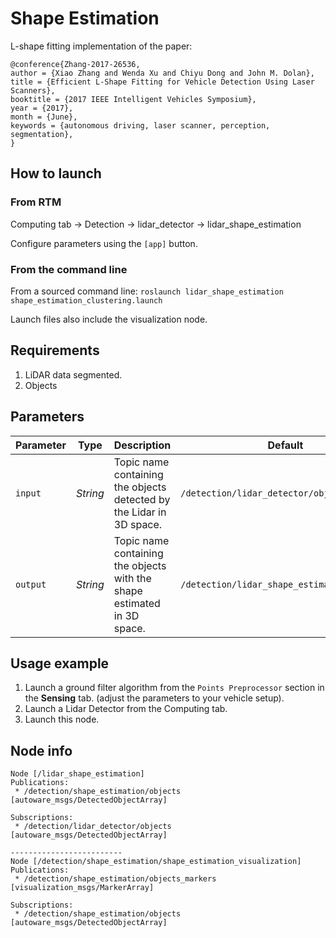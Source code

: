 # Shape Estimation

L-shape fitting implementation of the paper:
```
@conference{Zhang-2017-26536,
author = {Xiao Zhang and Wenda Xu and Chiyu Dong and John M. Dolan},
title = {Efficient L-Shape Fitting for Vehicle Detection Using Laser Scanners},
booktitle = {2017 IEEE Intelligent Vehicles Symposium},
year = {2017},
month = {June},
keywords = {autonomous driving, laser scanner, perception, segmentation},
} 
```

## How to launch

### From RTM
Computing tab -> Detection -> lidar_detector -> lidar_shape_estimation

Configure parameters using the `[app]` button.

### From the command line
From a sourced command line:
`roslaunch lidar_shape_estimation shape_estimation_clustering.launch`

Launch files also include the visualization node.

## Requirements

1. LiDAR data segmented. 
1. Objects 

## Parameters

|Parameter| Type| Description|Default|
----------|-----|--------|---|
|`input`|*String*|Topic name containing the objects detected by the Lidar in 3D space.|`/detection/lidar_detector/objects`|
|`output`|*String*|Topic name containing the objects with the shape estimated in 3D space.|`/detection/lidar_shape_estimation/objects`|

## Usage example

1. Launch a ground filter algorithm from the `Points Preprocessor` section in the **Sensing** tab. (adjust the parameters to your vehicle setup).
1. Launch a Lidar Detector from the Computing tab.
1. Launch this node.

## Node info

```
Node [/lidar_shape_estimation]
Publications: 
 * /detection/shape_estimation/objects [autoware_msgs/DetectedObjectArray]

Subscriptions: 
 * /detection/lidar_detector/objects [autoware_msgs/DetectedObjectArray]
 
-------------------------
Node [/detection/shape_estimation/shape_estimation_visualization]
Publications: 
 * /detection/shape_estimation/objects_markers [visualization_msgs/MarkerArray]

Subscriptions: 
 * /detection/shape_estimation/objects [autoware_msgs/DetectedObjectArray]
```
